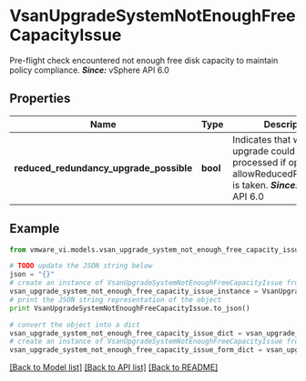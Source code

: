 # VsanUpgradeSystemNotEnoughFreeCapacityIssue

Pre-flight check encountered not enough free disk capacity to maintain policy compliance.  ***Since:*** vSphere API 6.0 

## Properties
Name | Type | Description | Notes
------------ | ------------- | ------------- | -------------
**reduced_redundancy_upgrade_possible** | **bool** | Indicates that whether upgrade could be processed if option allowReducedRedundancy is taken.  ***Since:*** vSphere API 6.0  | 

## Example

```python
from vmware_vi.models.vsan_upgrade_system_not_enough_free_capacity_issue import VsanUpgradeSystemNotEnoughFreeCapacityIssue

# TODO update the JSON string below
json = "{}"
# create an instance of VsanUpgradeSystemNotEnoughFreeCapacityIssue from a JSON string
vsan_upgrade_system_not_enough_free_capacity_issue_instance = VsanUpgradeSystemNotEnoughFreeCapacityIssue.from_json(json)
# print the JSON string representation of the object
print VsanUpgradeSystemNotEnoughFreeCapacityIssue.to_json()

# convert the object into a dict
vsan_upgrade_system_not_enough_free_capacity_issue_dict = vsan_upgrade_system_not_enough_free_capacity_issue_instance.to_dict()
# create an instance of VsanUpgradeSystemNotEnoughFreeCapacityIssue from a dict
vsan_upgrade_system_not_enough_free_capacity_issue_form_dict = vsan_upgrade_system_not_enough_free_capacity_issue.from_dict(vsan_upgrade_system_not_enough_free_capacity_issue_dict)
```
[[Back to Model list]](../README.md#documentation-for-models) [[Back to API list]](../README.md#documentation-for-api-endpoints) [[Back to README]](../README.md)


